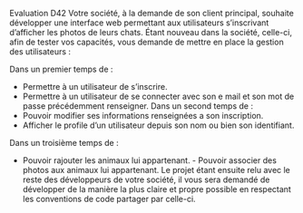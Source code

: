 Evaluation D42
Votre société, à la demande de son client principal, souhaite développer une interface web permettant aux utilisateurs
s’inscrivant d’afficher les photos de leurs chats.
Étant nouveau dans la société, celle-ci, afin de tester vos  capacités, vous demande de mettre en place la gestion des
utilisateurs :

Dans un premier temps de :
- Permettre à un utilisateur de s’inscrire.
- Permettre à un utilisateur de se connecter avec son e mail et son mot de passe précédemment renseigner.
  Dans un second temps de :
- Pouvoir modifier ses informations renseignées a son  inscription.
- Afficher le profile d’un utilisateur depuis son nom ou bien  son identifiant. 

Dans un troisième temps de :
- Pouvoir rajouter les animaux lui appartenant.  - Pouvoir associer des photos aux animaux lui appartenant.
  Le projet étant ensuite relu avec le reste des développeurs  de votre société, il vous sera demandé de développer de 
  la  manière la plus claire et propre possible en respectant les  conventions de code partager par celle-ci.